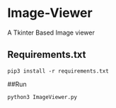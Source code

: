 # Image-Viewer
A Tkinter Based Image viewer

## Requirements.txt
```
pip3 install -r requirements.txt   
```
##Run
```
python3 ImageViewer.py
```

